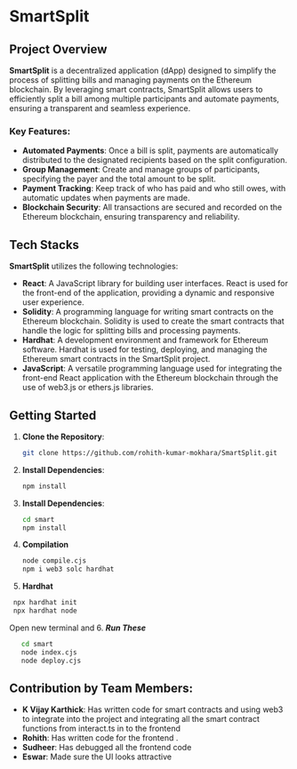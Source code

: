 # SmartSplit

## Project Overview

**SmartSplit** is a decentralized application (dApp) designed to simplify the process of splitting bills and managing payments on the Ethereum blockchain. By leveraging smart contracts, SmartSplit allows users to efficiently split a bill among multiple participants and automate payments, ensuring a transparent and seamless experience.

### Key Features:
- **Automated Payments**: Once a bill is split, payments are automatically distributed to the designated recipients based on the split configuration.
- **Group Management**: Create and manage groups of participants, specifying the payer and the total amount to be split.
- **Payment Tracking**: Keep track of who has paid and who still owes, with automatic updates when payments are made.
- **Blockchain Security**: All transactions are secured and recorded on the Ethereum blockchain, ensuring transparency and reliability.

## Tech Stacks

**SmartSplit** utilizes the following technologies:

- **React**: A JavaScript library for building user interfaces. React is used for the front-end of the application, providing a dynamic and responsive user experience.
- **Solidity**: A programming language for writing smart contracts on the Ethereum blockchain. Solidity is used to create the smart contracts that handle the logic for splitting bills and processing payments.
- **Hardhat**: A development environment and framework for Ethereum software. Hardhat is used for testing, deploying, and managing the Ethereum smart contracts in the SmartSplit project.
- **JavaScript**: A versatile programming language used for integrating the front-end React application with the Ethereum blockchain through the use of web3.js or ethers.js libraries.

## Getting Started

1. **Clone the Repository**:
   ```bash
   git clone https://github.com/rohith-kumar-mokhara/SmartSplit.git
   ```
2. **Install Dependencies**:
   ```bash
   npm install
   ```
3. **Install Dependencies**:
   ```bash
   cd smart
   npm install
   ```
4. **Compilation**
   ```bash
   node compile.cjs
   npm i web3 solc hardhat
   ```
5. **Hardhat**
  ```bash
   npx hardhat init
   npx hardhat node
  ```
Open new terminal and
6. ***Run These***
```bash
   cd smart
   node index.cjs
   node deploy.cjs
  ```

## Contribution by Team Members:

- **K Vijay Karthick**: Has written code for smart contracts and using web3 to integrate into the project and integrating all the smart contract functions from interact.ts in to the frontend
- **Rohith**: Has written code for the frontend .
- **Sudheer**: Has debugged all the frontend code
- **Eswar**: Made sure the UI looks attractive


